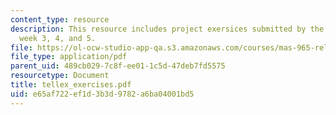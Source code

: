 ```yaml
---
content_type: resource
description: This resource includes project exersices submitted by the student in
  week 3, 4, and 5.
file: https://ol-ocw-studio-app-qa.s3.amazonaws.com/courses/mas-965-relational-machines-spring-2005/e65af722ef1d3b3d9782a6ba04001bd5_tellex_exercises.pdf
file_type: application/pdf
parent_uid: 489cb029-7c8f-ee01-1c5d-47deb7fd5575
resourcetype: Document
title: tellex_exercises.pdf
uid: e65af722-ef1d-3b3d-9782-a6ba04001bd5
---
```

